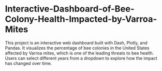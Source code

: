 # Interactive-Dashboard-of-Bee-Colony-Health-Impacted-by-Varroa-Mites

This project is an interactive web dashboard built with Dash, Plotly, and Pandas. It visualizes the percentage of bee colonies in the United States affected by Varroa mites, which is one of the leading threats to bee health. Users can select different years from a dropdown to explore how the impact has changed over time.
